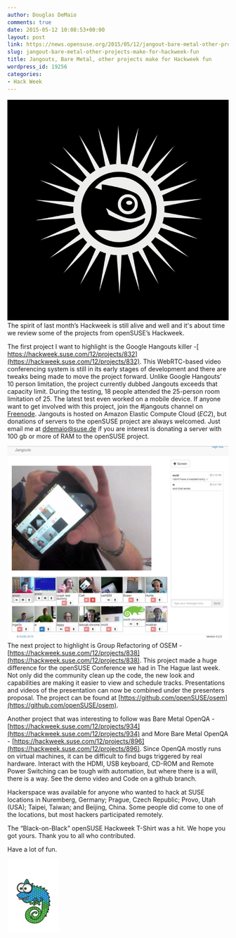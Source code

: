```yaml
---
author: Douglas DeMaio
comments: true
date: 2015-05-12 10:08:53+00:00
layout: post
link: https://news.opensuse.org/2015/05/12/jangout-bare-metal-other-projects-make-for-hackweek-fun/
slug: jangout-bare-metal-other-projects-make-for-hackweek-fun
title: Jangouts, Bare Metal, other projects make for Hackweek fun
wordpress_id: 19256
categories:
- Hack Week
---
```


[![t-shirt-motiv](/wp-content/uploads/2015/03/t-shirt-motiv.png)](/wp-content/uploads/2015/03/t-shirt-motiv.png)The spirit of last month’s Hackweek is still alive and well and it's about time we review some of the projects from openSUSE’s Hackweek.

The first project I want to highlight is the Google Hangouts killer -[ https://hackweek.suse.com/12/projects/832](https://hackweek.suse.com/12/projects/832). This WebRTC-based video conferencing system is still in its early stages of development and there are tweaks being made to move the project forward. Unlike Google Hangouts’ 10 person limitation, the project currently dubbed Jangouts exceeds that capacity limit. During the testing, 18 people attended the 25-person room limitation of 25. The latest test even worked on a mobile device. If anyone want to get involved with this project, join the #jangouts channel on [Freenode](//webchat.freenode.net/?channels=web-5). Jangouts is hosted on Amazon Elastic Compute Cloud (_EC2_), but donations of servers to the openSUSE project are always welcomed. Just email me at [ddemaio@suse.de](mailto:ddemaio@suse.de) if you are interest is donating a server with 100 gb or more of RAM to the openSUSE project.<!-- more -->

[![jangouts1](/wp-content/uploads/2015/05/jangouts1.png)](/wp-content/uploads/2015/05/jangouts1.png)The next project to highlight is Group Refactoring of OSEM - [https://hackweek.suse.com/12/projects/838](https://hackweek.suse.com/12/projects/838). This project made a huge difference for the openSUSE Conference we had in The Hague last week. Not only did the community clean up the code, the new look and capabilities are making it easier to view and schedule tracks. Presentations and videos of the presentation can now be combined under the presenters proposal. The project can be found at [https://github.com/openSUSE/osem](https://github.com/openSUSE/osem).

Another project that was interesting to follow was Bare Metal OpenQA - [https://hackweek.suse.com/12/projects/934](https://hackweek.suse.com/12/projects/934) and More Bare Metal OpenQA - [https://hackweek.suse.com/12/projects/896](https://hackweek.suse.com/12/projects/896). Since OpenQA mostly runs on virtual machines, it can be difficult to find bugs triggered by real hardware. Interact with the HDMI, USB keyboard, CD-ROM and Remote Power Switching can be tough with automation, but where there is a will, there is a way. See the demo video and Code on a github branch.

Hackerspace was available for anyone who wanted to hack at SUSE locations in Nuremberg, Germany; Prague, Czech Republic; Provo, Utah (USA); Taipei, Taiwan; and Beijing, China. Some people did come to one of the locations, but most hackers participated remotely.

The “Black-on-Black” openSUSE Hackweek T-Shirt was a hit. We hope you got yours. Thank you to all who contributed.

Have a lot of fun.

[![vector chameleon](/wp-content/uploads/2015/05/vector-chameleon.png)](/wp-content/uploads/2015/05/vector-chameleon.png)
